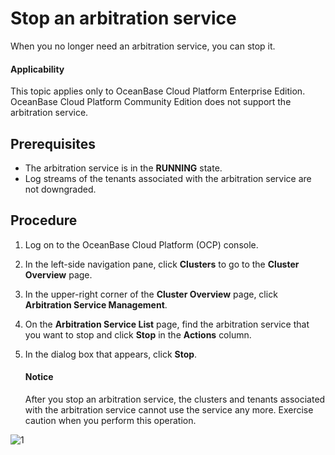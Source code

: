 # Stop an arbitration service

When you no longer need an arbitration service, you can stop it.

<main id="notice" type='notice'>
<h4>Applicability</h4>
<p>This topic applies only to OceanBase Cloud Platform Enterprise Edition. OceanBase Cloud Platform Community Edition does not support the arbitration service. </p>
</main>

## Prerequisites

* The arbitration service is in the **RUNNING** state.
* Log streams of the tenants associated with the arbitration service are not downgraded.

## Procedure

1. Log on to the OceanBase Cloud Platform (OCP) console.

2. In the left-side navigation pane, click **Clusters** to go to the **Cluster Overview** page.

3. In the upper-right corner of the **Cluster Overview** page, click **Arbitration Service Management**.

4. On the **Arbitration Service List** page, find the arbitration service that you want to stop and click **Stop** in the **Actions** column.

5. In the dialog box that appears, click **Stop**.

   <main id="notice" type='notice'>
   <h4>Notice</h4>
   <p>After you stop an arbitration service, the clusters and tenants associated with the arbitration service cannot use the service any more. Exercise caution when you perform this operation. </p>
   </main>

![1](https://obbusiness-private.oss-cn-shanghai.aliyuncs.com/doc/img/ocp/410/%E5%81%9C%E6%AD%A2%E4%BB%B2%E8%A3%81%E6%9C%8D%E5%8A%A1-1.png)
